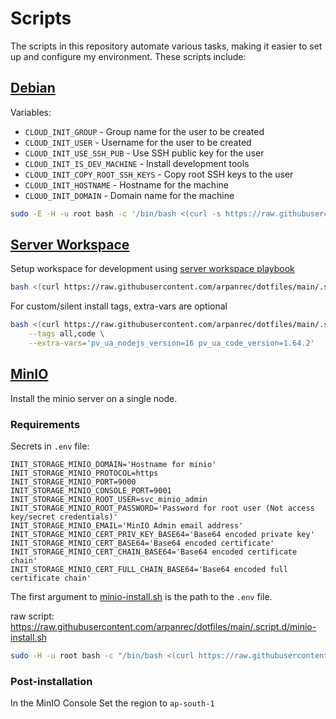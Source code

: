 
# Scripts

The scripts in this repository automate various tasks, making it easier to set up and configure my environment. These scripts include:

## [Debian](/.script.d/debian-cloudinit.sh)

Variables:

* `CLOUD_INIT_GROUP` - Group name for the user to be created
* `CLOUD_INIT_USER` - Username for the user to be created
* `CLOUD_INIT_USE_SSH_PUB` - Use SSH public key for the user
* `CLOUD_INIT_IS_DEV_MACHINE` - Install development tools
* `CLOUD_INIT_COPY_ROOT_SSH_KEYS` - Copy root SSH keys to the user
* `CLOUD_INIT_HOSTNAME` - Hostname for the machine
* `CLOUD_INIT_DOMAIN` - Domain name for the machine

```bash
sudo -E -H -u root bash -c '/bin/bash <(curl -s https://raw.githubusercontent.com/arpanrec/dotfiles/main/.script.d/debian-cloudinit.sh)'
```

## [Server Workspace](/.script.d/server-workspace.sh)

Setup workspace for development using [server workspace playbook](https://github.com/arpanrec/arpanrec.nebula/blob/main/playbooks/server_workspace.md)

```bash
bash <(curl https://raw.githubusercontent.com/arpanrec/dotfiles/main/.script.d/server-workspace.sh)
```

For custom/silent install tags, extra-vars are optional

```bash
bash <(curl https://raw.githubusercontent.com/arpanrec/dotfiles/main/.script.d/server-workspace.sh) \
    --tags all,code \
    --extra-vars='pv_ua_nodejs_version=16 pv_ua_code_version=1.64.2'
```

## [MinIO](/.script.d/minio-install.sh)

Install the minio server on a single node.

### Requirements

Secrets in `.env` file:

```env
INIT_STORAGE_MINIO_DOMAIN='Hostname for minio'
INIT_STORAGE_MINIO_PROTOCOL=https
INIT_STORAGE_MINIO_PORT=9000
INIT_STORAGE_MINIO_CONSOLE_PORT=9001
INIT_STORAGE_MINIO_ROOT_USER=svc_minio_admin
INIT_STORAGE_MINIO_ROOT_PASSWORD='Password for root user (Not access key/secret credentials)'
INIT_STORAGE_MINIO_EMAIL='MinIO Admin email address'
INIT_STORAGE_MINIO_CERT_PRIV_KEY_BASE64='Base64 encoded private key'
INIT_STORAGE_MINIO_CERT_BASE64='Base64 encoded certificate'
INIT_STORAGE_MINIO_CERT_CHAIN_BASE64='Base64 encoded certificate chain'
INIT_STORAGE_MINIO_CERT_FULL_CHAIN_BASE64='Base64 encoded full certificate chain'
```

The first argument to [minio-install.sh](/.script.d/minio-install.sh) is the path to the `.env` file.

raw script: <https://raw.githubusercontent.com/arpanrec/dotfiles/main/.script.d/minio-install.sh>

```bash
sudo -H -u root bash -c "/bin/bash <(curl https://raw.githubusercontent.com/arpanrec/dotfiles/main/.script.d/minio-install.sh) $(realpath .env)"
```

### Post-installation

In the MinIO Console Set the region to `ap-south-1`
